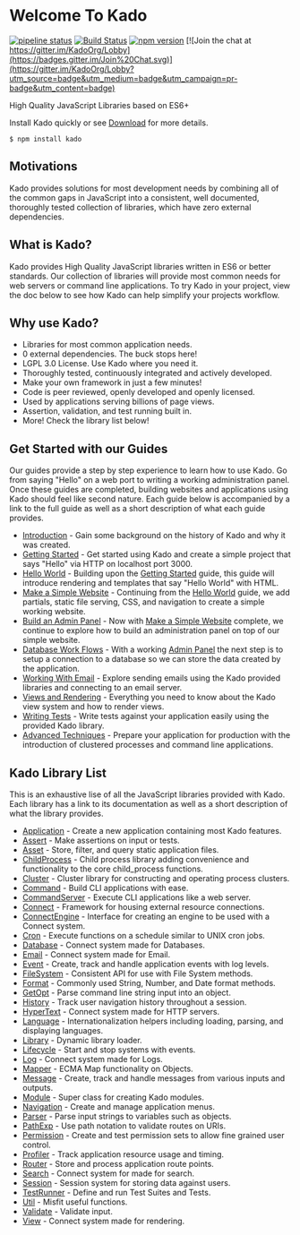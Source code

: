 # Welcome To Kado
[![pipeline status](https://git.nullivex.com/kado/kado/badges/4.x/pipeline.svg)](https://git.nullivex.com/kado/kado/commits/4.x)
[![Build Status](https://travis-ci.org/KadoOrg/kado.svg?branch=master)](https://travis-ci.org/KadoOrg/kado)
[![npm version](https://badge.fury.io/js/kado.svg)](https://badge.fury.io/js/kado)
[![Join the chat at https://gitter.im/KadoOrg/Lobby](https://badges.gitter.im/Join%20Chat.svg)](https://gitter.im/KadoOrg/Lobby?utm_source=badge&utm_medium=badge&utm_campaign=pr-badge&utm_content=badge)

High Quality JavaScript Libraries based on ES6+

Install Kado quickly or see [Download](../guides/Download.md) for more details.

```
$ npm install kado
```

## Motivations

Kado provides solutions for most development needs by combining all of the common gaps in JavaScript into a
consistent, well documented, thoroughly tested collection of libraries, which have
zero external dependencies.

## What is Kado?

  Kado provides High Quality JavaScript libraries written in ES6 or better
standards. Our collection of libraries will provide most common needs for
web servers or command line applications. To try Kado in your project, view the doc below to see how Kado can help
simplify your projects workflow.

## Why use Kado?

* Libraries for most common application needs.
* 0 external dependencies. The buck stops here!
* LGPL 3.0 License. Use Kado where you need it.
* Thoroughly tested, continuously integrated and actively developed.
* Make your own framework in just a few minutes!
* Code is peer reviewed, openly developed and openly licensed.
* Used by applications serving billions of page views.
* Assertion, validation, and test running built in.
* More! Check the library list below!

## Get Started with our Guides

Our guides provide a step by step experience to learn how to use Kado. Go from
saying "Hello" on a web port to writing a working administration panel. Once
these guides are completed, building websites and applications using Kado should
feel like second nature. Each guide below is accompanied by a link to the full guide
as well as a short description of what each guide provides.

* [Introduction](../guides/Introduction.md) - Gain some background on the
history of Kado and why it was created.
* [Getting Started](../guides/GettingStarted.md) - Get started using Kado and
create a simple project that says "Hello" via HTTP on localhost port 3000.
* [Hello World](../guides/HelloWorld.md) - Building upon the
[Getting Started](../guides/GettingStarted.md) guide, this guide will introduce
rendering and templates that say "Hello World" with HTML.
* [Make a Simple Website](../guides/MakeSimpleWebsite.md) - Continuing from
the [Hello World](../guides/HelloWorld.md) guide, we add partials, static file
serving, CSS, and navigation to create a simple working website.
* [Build an Admin Panel](../guides/BuildAdminPanel.md) - Now with
[Make a Simple Website](../guides/MakeSimpleWebsite.md) complete, we continue
to explore how to build an administration panel on top of our simple website.
* [Database Work Flows](../guides/DatabaseWorkFlow.md) - With a working
[Admin Panel](../guides/BuildAdminPanel.md) the next step is to setup a
connection to a database so we can store the data created by the application.
* [Working With Email](../guides/WorkingWithEmail.md) - Explore sending
emails using the Kado provided libraries and connecting to an email server.
* [Views and Rendering](../guides/ViewsRendering.md) - Everything you need to
know about the Kado view system and how to render views.
* [Writing Tests](../guides/WritingTests.md) - Write tests against your
application easily using the provided Kado library.
* [Advanced Techniques](../guides/AdvancedTechniques.md) - Prepare your
application for production with the introduction of clustered processes and
command line applications.

## Kado Library List

This is an exhaustive lise of all the JavaScript libraries provided with Kado.
Each library has a link to its documentation as well as a short description of
what the library provides.

* [Application](./doc/Application.md) - Create a new application containing most
Kado features.
* [Assert](./doc/Assert.md) - Make assertions on input or tests.
* [Asset](./doc/Asset.md) - Store, filter, and query static application
files.
* [ChildProcess](./doc/ChildProcess.md) - Child process library adding convenience and
functionality to the core child_process functions.
* [Cluster](./doc/Cluster.md) - Cluster library for constructing and
operating process clusters.
* [Command](./doc/Command.md) - Build CLI applications with ease.
* [CommandServer](./doc/CommandServer.md) - Execute CLI applications like a
web server.
* [Connect](./doc/Connect.md) - Framework for housing external resource
connections.
* [ConnectEngine](./doc/ConnectEngine.md) - Interface for creating an engine
to be used with a Connect system.
* [Cron](./doc/Cron.md) - Execute functions on a schedule similar to UNIX
cron jobs.
* [Database](./doc/Database.md) - Connect system made for Databases.
* [Email](./doc/Email.md) - Connect system made for Email.
* [Event](./doc/Event.md) - Create, track and handle application events with
log levels.
* [FileSystem](./doc/FileSystem.md) - Consistent API for use with File System methods.
* [Format](./doc/Format.md) - Commonly used String, Number, and Date format
methods.
* [GetOpt](./doc/GetOpt.md) - Parse command line string input into an
object.
* [History](./doc/History.md) - Track user navigation history throughout
a session.
* [HyperText](./doc/HyperText.md) - Connect system made for HTTP servers.
* [Language](./doc/Language.md) - Internationalization helpers including
loading, parsing, and displaying languages.
* [Library](./doc/Library.md) - Dynamic library loader.
* [Lifecycle](./doc/Lifecycle.md) - Start and stop systems with events.
* [Log](./doc/Log.md) - Connect system made for Logs.
* [Mapper](./doc/Mapper.md) - ECMA Map functionality on Objects.
* [Message](./doc/Message.md) - Create, track and handle messages from
various inputs and outputs.
* [Module](./doc/Module.md) - Super class for creating Kado modules.
* [Navigation](./doc/Navigation.md) - Create and manage application menus.
* [Parser](./doc/Parser.md) - Parse input strings to variables such as objects.
* [PathExp](./doc/PathExp.md) - Use path notation to validate routes on URIs.
* [Permission](./doc/Permission.md) - Create and test permission sets to
allow fine grained user control.
* [Profiler](./doc/Profiler.md) - Track application resource usage and
timing.
* [Router](./doc/Router.md) - Store and process application route points.
* [Search](./doc/Search.md) - Connect system for made for search.
* [Session](./doc/Session.md) - Session system for storing data against users.
* [TestRunner](./doc/TestRunner.md) - Define and run Test Suites and Tests.
* [Util](./doc/Util.md) - Misfit useful functions.
* [Validate](./doc/Validate.md) - Validate input.
* [View](./doc/View.md) - Connect system made for rendering.
